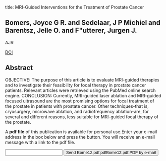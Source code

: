 title: MRI-Guided Interventions for the Treatment of Prostate Cancer

## Bomers, Joyce G R. and Sedelaar, J P Michiel and Barentsz, Jelle O. and F"utterer, Jurgen J.
AJR

<a href="https://doi.org/10.2214/AJR.12.8725">DOI</a>

## Abstract
OBJECTIVE: The purpose of this article is to evaluate MRI-guided therapies and to investigate their feasibility for focal therapy in prostate cancer patients. Relevant articles were retrieved using the PubMed online search engine. CONCLUSION: Currently, MRI-guided laser ablation and MRI-guided focused ultrasound are the most promising options for focal treatment of the prostate in patients with prostate cancer. Other techniques-that is, cryosurgery, microwave ablation, and radiofrequency ablation-are, for several and different reasons, less suitable for MRI-guided focal therapy of the prostate.

A <b>pdf file</b> of this publication is available for personal use.Enter your e-mail address in the box below and press the button. You will receive an e-mail message with a link to the pdf file.
<form action="sender.php">  <input type="text" name="email">  <input type="submit" value="Send Bome12.pdf:pdfBome12.pdf:PDF by e-mail"></form>